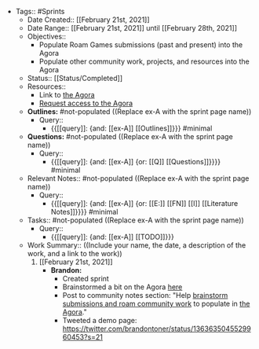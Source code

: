 - Tags:: #Sprints
    - Date Created:: [[February 21st, 2021]]
    - Date Range:: [[February 21st, 2021]] until [[February 28th, 2021]]
    - Objectives::
        - Populate Roam Games submissions (past and present) into the Agora
        - Populate other community work, projects, and resources into the Agora
    - Status:: [[Status/Completed]]
    - Resources:: 
        - Link to [the Agora](https://roamresearch.com/#/app/The-Roaman-Agora)
        - [Request access to the Agora](https://roamresearch.com/#/app/The-Roaman-Agora/page/7-iN8IzpA)
    - **Outlines:** #not-populated ((Replace ex-A with the sprint page name))
        - Query::
            - {{[[query]]: {and: [[ex-A]] [[Outlines]]}}} #minimal
    - **Questions:** #not-populated ((Replace ex-A with the sprint page name))
        - Query::
            - {{[[query]]: {and: [[ex-A]] {or: [[Q]] [[Questions]]}}}} #minimal
    - Relevant Notes:: #not-populated ((Replace ex-A with the sprint page name))
        - Query::
            - {{[[query]]: {and: [[ex-A]] {or: [[E:]] [[FN]] [[I]] [[Literature Notes]]}}}} #minimal
    - Tasks:: #not-populated ((Replace ex-A with the sprint page name))
        - Query:: 
            - {{[[query]]: {and: [[ex-A]] [[TODO]]}}}
    - Work Summary::  ((Include your name, the date, a description of the work, and a link to the work))
        1. [[February 21st, 2021]] 
            - **Brandon:** 
                - Created sprint
                - Brainstormed a bit on the Agora [here](https://roamresearch.com/#/app/The-Roaman-Agora/page/K5EWRHJVd)
                - Post to community notes section: "Help [brainstorm submissions and roam community work](((78frD4ZM9))) to populate in [the Agora](https://roamresearch.com/#/app/The-Roaman-Agora)."
                - Tweeted a demo page: https://twitter.com/brandontoner/status/1363635045529960453?s=21
